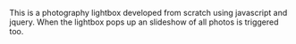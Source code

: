 This is a photography lightbox developed from scratch using javascript and jquery. When the lightbox pops up an slideshow of all photos is triggered too.
